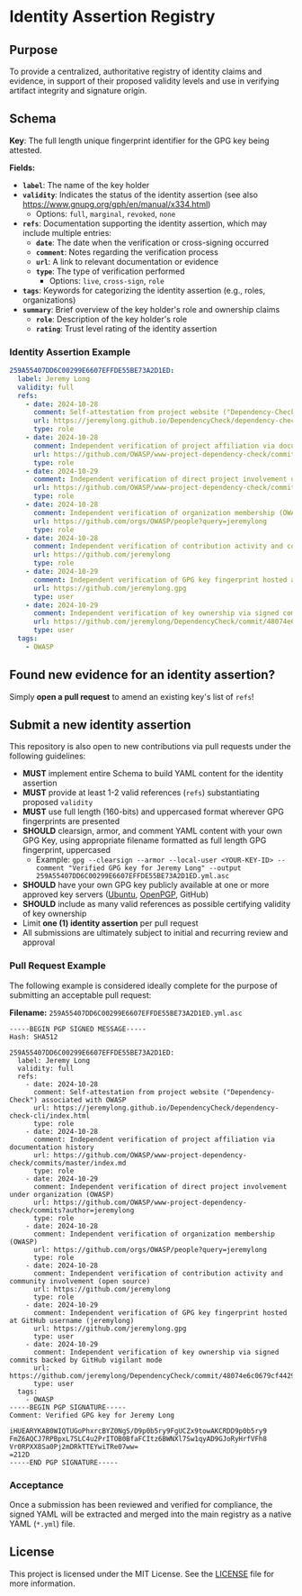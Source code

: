 # Identity Assertion Registry

## Purpose

To provide a centralized, authoritative registry of identity claims and evidence, in support of their proposed validity levels and use in verifying artifact integrity and signature origin.

## Schema

**Key**: The full length unique fingerprint identifier for the GPG key being attested.

**Fields:**
- **`label`**: The name of the key holder
- **`validity`**: Indicates the status of the identity assertion (see also https://www.gnupg.org/gph/en/manual/x334.html)
  - Options: `full`, `marginal`, `revoked`, `none`
- **`refs`**: Documentation supporting the identity assertion, which may include multiple entries:
  - **`date`**: The date when the verification or cross-signing occurred
  - **`comment`**: Notes regarding the verification process
  - **`url`**: A link to relevant documentation or evidence
  - **`type`**: The type of verification performed
    - Options: `live`, `cross-sign`, `role`
- **`tags`**: Keywords for categorizing the identity assertion (e.g., roles, organizations)
- **`summary`**: Brief overview of the key holder's role and ownership claims
  - **`role`**: Description of the key holder's role
  - **`rating`**: Trust level rating of the identity assertion

### Identity Assertion Example

```yaml
259A55407DD6C00299E6607EFFDE55BE73A2D1ED:
  label: Jeremy Long
  validity: full
  refs:
    - date: 2024-10-28
      comment: Self-attestation from project website ("Dependency-Check") associated with OWASP
      url: https://jeremylong.github.io/DependencyCheck/dependency-check-cli/index.html
      type: role
    - date: 2024-10-28
      comment: Independent verification of project affiliation via documentation history
      url: https://github.com/OWASP/www-project-dependency-check/commits/master/index.md
      type: role
    - date: 2024-10-29
      comment: Independent verification of direct project involvement under organization (OWASP)
      url: https://github.com/OWASP/www-project-dependency-check/commits?author=jeremylong
      type: role
    - date: 2024-10-28
      comment: Independent verification of organization membership (OWASP)
      url: https://github.com/orgs/OWASP/people?query=jeremylong
      type: role
    - date: 2024-10-28
      comment: Independent verification of contribution activity and community involvement (open source)
      url: https://github.com/jeremylong
      type: role
    - date: 2024-10-29
      comment: Independent verification of GPG key fingerprint hosted at GitHub username (jeremylong)
      url: https://github.com/jeremylong.gpg
      type: user
    - date: 2024-10-29
      comment: Independent verification of key ownership via signed commits backed by GitHub vigilant mode
      url: https://github.com/jeremylong/DependencyCheck/commit/48074e6c0679cf4429f80292e3234f328fc870e9
      type: user
  tags:
    - OWASP
```

## Found new evidence for an identity assertion?
Simply **open a pull request** to amend an existing key's list of `refs`!

## Submit a new identity assertion
This repository is also open to new contributions via pull requests under the following guidelines:

- **MUST** implement entire Schema to build YAML content for the identity assertion
- **MUST** provide at least 1-2 valid references (`refs`) substantiating proposed `validity`
- **MUST** use full length (160-bits) and uppercased format wherever GPG fingerprints are presented
- **SHOULD** clearsign, armor, and comment YAML content with your own GPG Key, using appropriate filename formatted as full length GPG fingerprint, uppercased
  - Example: `gpg --clearsign --armor --local-user <YOUR-KEY-ID> --comment "Verified GPG key for Jeremy Long" --output 259A55407DD6C00299E6607EFFDE55BE73A2D1ED.yml.asc`
- **SHOULD** have your own GPG key publicly available at one or more approved key servers ([Ubuntu](https://keyserver.ubuntu.com/), [OpenPGP](https://keys.openpgp.org/), GitHub)
- **SHOULD** include as many valid references as possible certifying validity of key ownership
- Limit **one (1) identity assertion** per pull request
- All submissions are ultimately subject to initial and recurring review and approval

### Pull Request Example
The following example is considered ideally complete for the purpose of submitting an acceptable pull request:

**Filename:** `259A55407DD6C00299E6607EFFDE55BE73A2D1ED.yml.asc`

```
-----BEGIN PGP SIGNED MESSAGE-----
Hash: SHA512

259A55407DD6C00299E6607EFFDE55BE73A2D1ED:
  label: Jeremy Long
  validity: full
  refs:
    - date: 2024-10-28
      comment: Self-attestation from project website ("Dependency-Check") associated with OWASP
      url: https://jeremylong.github.io/DependencyCheck/dependency-check-cli/index.html
      type: role
    - date: 2024-10-28
      comment: Independent verification of project affiliation via documentation history
      url: https://github.com/OWASP/www-project-dependency-check/commits/master/index.md
      type: role
    - date: 2024-10-29
      comment: Independent verification of direct project involvement under organization (OWASP)
      url: https://github.com/OWASP/www-project-dependency-check/commits?author=jeremylong
      type: role
    - date: 2024-10-28
      comment: Independent verification of organization membership (OWASP)
      url: https://github.com/orgs/OWASP/people?query=jeremylong
      type: role
    - date: 2024-10-28
      comment: Independent verification of contribution activity and community involvement (open source)
      url: https://github.com/jeremylong
      type: role
    - date: 2024-10-29
      comment: Independent verification of GPG key fingerprint hosted at GitHub username (jeremylong)
      url: https://github.com/jeremylong.gpg
      type: user
    - date: 2024-10-29
      comment: Independent verification of key ownership via signed commits backed by GitHub vigilant mode
      url: https://github.com/jeremylong/DependencyCheck/commit/48074e6c0679cf4429f80292e3234f328fc870e9
      type: user
  tags:
    - OWASP
-----BEGIN PGP SIGNATURE-----
Comment: Verified GPG key for Jeremy Long

iHUEARYKAB0WIQTUGoPhxrcBYZ0NgS/D9p0b5ry9FgUCZx9towAKCRDD9p0b5ry9
FmZ6AQCJ7RPBpxL7SLC4u2PrITOB0BfaFCItz6BWNXl7Sw1qyAD9GJoRyHrfVFh8
Vr0RPXX8Sa0Pj2mDRkTTEYwiTRe07ww=
=212D
-----END PGP SIGNATURE-----
```

### Acceptance
Once a submission has been reviewed and verified for compliance, the signed YAML will be extracted and merged into the main registry as a native YAML (`*.yml`) file.

## License

This project is licensed under the MIT License. See the [LICENSE](LICENSE) file for more information.

